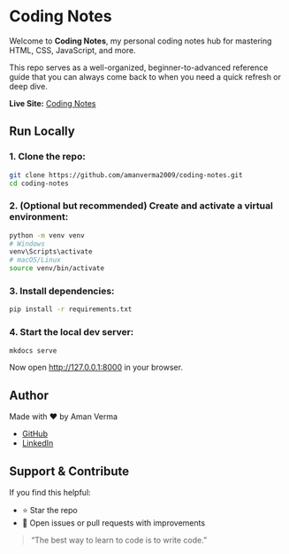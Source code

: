 # Coding Notes

Welcome to **Coding Notes**, my personal coding notes hub for mastering HTML, CSS, JavaScript, and more.

This repo serves as a well-organized, beginner-to-advanced reference guide that you can always come back to when you need a quick refresh or deep dive.

**Live Site:** [Coding Notes](https://amanverma2009.github.io/coding-notes)

## Run Locally

### 1. Clone the repo:

   ```bash
   git clone https://github.com/amanverma2009/coding-notes.git
   cd coding-notes
   ```

### 2. (Optional but recommended) Create and activate a virtual environment:

   ```bash
   python -m venv venv
   # Windows
   venv\Scripts\activate
   # macOS/Linux
   source venv/bin/activate
   ```

### 3. Install dependencies:

   ```bash
   pip install -r requirements.txt
   ```

### 4. Start the local dev server:

   ```bash
   mkdocs serve
   ```

   Now open <http://127.0.0.1:8000> in your browser.

## Author

Made with ❤️ by Aman Verma  

- [GitHub](https://github.com/amanverma2009)  
- [LinkedIn](https://www.linkedin.com/in/aman-verma-dev/)

## Support & Contribute

If you find this helpful:

- ⭐️ Star the repo
- 📝 Open issues or pull requests with improvements

> “The best way to learn to code is to write code.”
